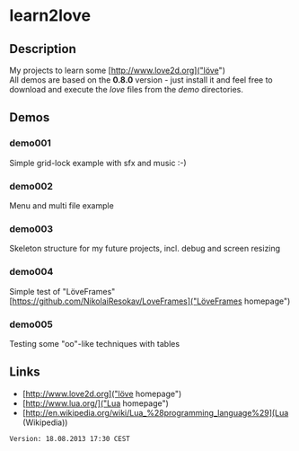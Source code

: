 # learn2love

## Description
My projects to learn some [http://www.love2d.org]("löve")   
All demos are based on the **0.8.0** version - just install it and feel free to download and execute the *love* files from the *demo* directories.

## Demos
### demo001
Simple grid-lock example with sfx and music :-)

### demo002
Menu and multi file example

### demo003
Skeleton structure for my future projects, incl. debug and screen resizing

### demo004
Simple test of "LöveFrames" [https://github.com/NikolaiResokav/LoveFrames]("LöveFrames homepage")

### demo005
Testing some "oo"-like techniques with tables

## Links
- [http://www.love2d.org]("löve homepage") 
- [http://www.lua.org/]("Lua homepage") 
- [http://en.wikipedia.org/wiki/Lua_%28programming_language%29](Lua (Wikipedia))


`Version: 18.08.2013 17:30 CEST`
